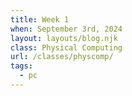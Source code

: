 ```yaml
---
title: Week 1
when: September 3rd, 2024
layout: layouts/blog.njk
class: Physical Computing
url: /classes/physcomp/
tags:
  - pc
---
```

